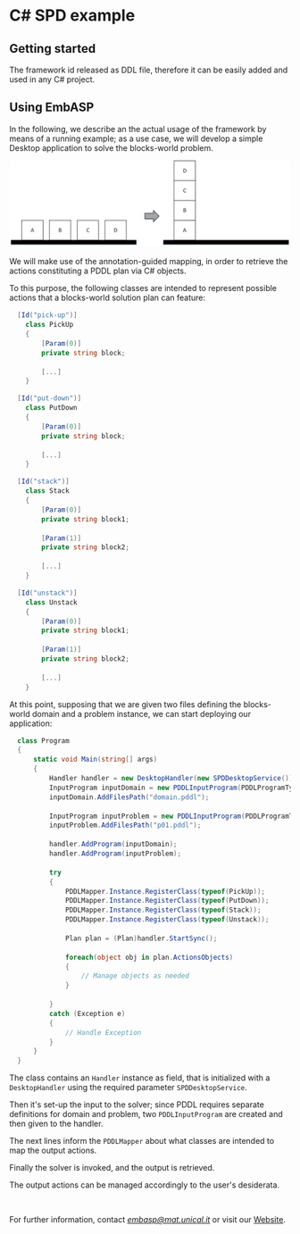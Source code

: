 # C# SPD example

## Getting started

The framework id released as DDL file, therefore it can be easily added and used in any C# project.

## Using EmbASP

In the following, we describe an the actual usage of the framework by means of a running example;
as a use case, we will develop a simple Desktop application to solve the blocks-world problem.

![](../_image/blocks-world.png)

We will make use of the annotation-guided mapping, in order to retrieve the actions constituting a PDDL plan via C# objects.

To this purpose, the following classes are intended to represent possible actions that a blocks-world solution plan can feature:

```csharp
  [Id("pick-up")]
    class PickUp
    {
    	[Param(0)]
    	private string block;
    	
        [...]
    }
```
```csharp
  [Id("put-down")]
    class PutDown
    {
    	[Param(0)]
    	private string block;
    	
    	[...]
    }
```
```csharp
  [Id("stack")]
    class Stack
    {
    	[Param(0)]
    	private string block1;
    	
    	[Param(1)]
    	private string block2;
    	
    	[...]
    }
```
```csharp
  [Id("unstack")]
    class Unstack
    {
    	[Param(0)]
    	private string block1;
    	
    	[Param(1)]
    	private string block2;
    	
    	[...]
    }
```

At this point, supposing that we are given two files defining the blocks-world domain and a problem instance, we can start deploying our application:

```csharp
  class Program
  {
      static void Main(string[] args)
      {
          Handler handler = new DesktopHandler(new SPDDesktopService());
          InputProgram inputDomain = new PDDLInputProgram(PDDLProgramType.DOMAIN);
          inputDomain.AddFilesPath("domain.pddl");

          InputProgram inputProblem = new PDDLInputProgram(PDDLProgramType.PROBLEM);
          inputProblem.AddFilesPath("p01.pddl");

          handler.AddProgram(inputDomain);
          handler.AddProgram(inputProblem);

          try
          {
              PDDLMapper.Instance.RegisterClass(typeof(PickUp));
              PDDLMapper.Instance.RegisterClass(typeof(PutDown));
              PDDLMapper.Instance.RegisterClass(typeof(Stack));
              PDDLMapper.Instance.RegisterClass(typeof(Unstack));

              Plan plan = (Plan)handler.StartSync();

              foreach(object obj in plan.ActionsObjects)
              {
                  // Manage objects as needed
              }

          }
          catch (Exception e)
          { 
              // Handle Exception
          }
      }
  }
```

The class contains an `Handler` instance as field, that is initialized with a `DesktopHandler` using the required parameter `SPDDesktopService`.

Then it's set-up the input to the solver; since PDDL requires separate definitions for domain and problem, two `PDDLInputProgram` are created and then given to the handler.

The next lines inform the `PDDLMapper` about what classes are intended to map the output actions.

Finally the solver is invoked, and the output is retrieved.

The output actions can be managed accordingly to the user's desiderata. 

&nbsp;

For further information, contact *embasp@mat.unical.it* or visit our [Website](https://www.mat.unical.it/calimeri/projects/embasp/).

